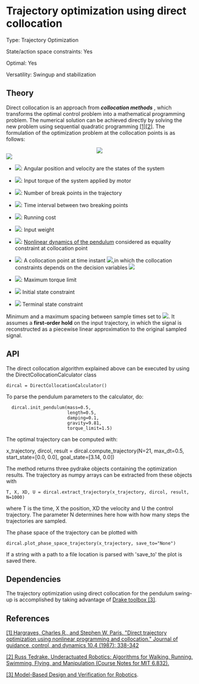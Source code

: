 # Trajectory optimization using direct collocation

Type: Trajectory Optimization

State/action space constraints: Yes

Optimal: Yes

Versatility: Swingup and stabilization

## Theory

Direct collocation is an approach from ***collocation methods*** , which transforms the optimal control problem into a mathematical programming problem. The numerical solution can be achieved directly by solving the new problem using sequential quadratic programming [[1]](https://arc.aiaa.org/doi/pdf/10.2514/3.20223)[[2]](http://underactuated.mit.edu/trajopt.html).
The formulation of the optimization problem at the collocation points is as follows:

<div align="center">
<img src="https://render.githubusercontent.com/render/math?math=%5Cbegin%7Balign*%7D%0A%20%20%20%20%20%20%20%20%5Cmin_%7B%7B%5Cbf%7Bx%7D%7D%5B.%5D%2C%7B%7Bu%7D%7D%5B.%5D%7D%20%5Csum_%7Bn_0%7D%5E%7BN-1%7D%26%0A%20%20%20%20%20%20%20%20%20%20h_%7Bn%7Dl(%7B%7Bu%7D%7D%5Bn%5D)%5C%5C%0A%20%20%20%20%20%20%20%20%5Ctextrm%7Bs.t.%7D%20%5Cquad%20%26%20%5Cdot%7B%7B%5Cbf%7Bx%7D%7D%7D(t_%7Bc%2Cn%7D)%3Df(%7B%5Cbf%7Bx%7D%7D(t_%7Bc%2Cn%7D)%2Cu(t_%7Bc%2Cn%7D))%2C%20%5Chspace%7B0.2cm%7D%20%5Cforall%20n%20%5Cin%20%5B0%2CN-1%5D%20%5C%5C%0A%20%20%20%20%20%20%20%20%20%20%26%20%7Cu%7C%20%5Cleq%20u_%7Bmax%7D%5C%5C%0A%20%20%20%20%20%20%20%20%20%20%26%20%7B%5Cbf%7Bx%7D%7D%5B0%5D%20%3D%20%7B%5Cbf%7Bx%7D%7D_0%5C%5C%0A%20%20%20%20%20%20%20%20%20%20%26%20%7B%5Cbf%7Bx%7D%7D%5BN%5D%20%3D%20%7B%5Cbf%7Bx%7D%7D_F%0A%5Cend%7Balign*%7D%0A">
</div>

<!--
```math
\begin{align*}
        \min_{{\bf{x}}[.],{{u}}[.]} \sum_{n_0}^{N-1}&
          h_{n}l({{u}}[n])\\
        \textrm{s.t.} \quad & \dot{{\bf{x}}}(t_{c,n})=f({\bf{x}}(t_{c,n}),u(t_{c,n})), \hspace{0.2cm} \forall n \in [0,N-1] \\
          & |u| \leq u_{max}\\
          & {\bf{x}}[0] = {\bf{x}}_0\\
          & {\bf{x}}[N] = {\bf{x}}_F
\end{align*}
-->

<img src="https://render.githubusercontent.com/render/math?math=%5Cbegin%7Balign*%7D%0A%20%20%20%20%20%20%20%20%5Cmin_%7B%7B%5Cbf%7Bx%7D%7D%5B.%5D%2C%7B%7Bu%7D%7D%5B.%5D%7D%20%5Csum_%7Bn_0%7D%5E%7BN-1%7D%26%20h_%7Bn%7Dl(%7B%7Bu%7D%7D%5Bn%5D)%5C%5C%0A%20%20%20%20%20%20%20%20%5Ctextrm%7Bs.t.%7D%20%5Cquad%20%26%20%5Cdot%7B%7B%5Cbf%7Bx%7D%7D%7D(t_%7Bc%2Cn%7D)%3Df(%7B%5Cbf%7Bx%7D%7D(t_%7Bc%2Cn%7D)%2Cu(t_%7Bc%2Cn%7D))%2C%20%5Chspace%7B0.2cm%7D%20%5Cforall%20n%20%5Cin%20%5B0%2CN-1%5D%20%5C%5C%0A%20%20%20%20%20%20%20%20%26%20%7Cu%7C%20%5Cleq%20u_%7Bmax%7D%5C%5C%0A%20%20%20%20%20%20%20%20%26%20%7B%5Cbf%7Bx%7D%7D%5B0%5D%20%3D%20%7B%5Cbf%7Bx%7D%7D_0%5C%5C%0A%20%20%20%20%20%20%20%20%26%20%7B%5Cbf%7Bx%7D%7D%5BN%5D%20%3D%20%7B%5Cbf%7Bx%7D%7D_F%0A%5Cend%7Balign*%7D">

- <img src="https://render.githubusercontent.com/render/math?math={\bf{x}} = {{[\theta(.),\dot{\theta}(.)]}}^T">: Angular position and velocity are the states of the system

- <img src="https://render.githubusercontent.com/render/math?math=u">: Input torque of the system applied by motor

- <img src="https://render.githubusercontent.com/render/math?math=N = 21">: Number of break points in the trajectory

- <img src="https://render.githubusercontent.com/render/math?math=h_k = t_{k%2B1} - t_k">: Time interval between two breaking points

- <img src="https://render.githubusercontent.com/render/math?math=l(u) = u^TR u">: Running cost

- <img src="https://render.githubusercontent.com/render/math?math=R = 10">: Input weight

- <img src="https://render.githubusercontent.com/render/math?math=\dot{{\bf{x}}}(t_{c,n})">: [Nonlinear dynamics of the pendulum](https://github.com/dfki-ric-underactuated-lab/torque_limited_simple_pendulum/tree/master/software/python/simple_pendulum/model) considered as equality constraint at collocation point

- <img src="https://render.githubusercontent.com/render/math?math=t_{c,k} = \frac{1}{2}\left(t_k %2B t_{k%2B1}\right)">: A collocation point at time instant <img src="https://render.githubusercontent.com/render/math?math=k,(i.e.,{\bf{x}}[k] = {\bf{x}}(t_k))">,in which the collocation constraints depends on the decision variables  <img src="https://render.githubusercontent.com/render/math?math={\bf{x}}[k], {\bf{x}}[k%2B1], u[k], u[k%2B1]">

- <img src="https://render.githubusercontent.com/render/math?math=u_{max} = 10">: Maximum torque limit

- <img src="https://render.githubusercontent.com/render/math?math={\bf{x}}_0 = [\theta = 0,\dot{\theta} = 0]:"> Initial state constraint

- <img src="https://render.githubusercontent.com/render/math?math={\bf{x}}_F = [\theta = \pi,\dot{\theta} = 0]:"> Terminal state constraint


Minimum and a maximum spacing between sample times set to <img src="https://render.githubusercontent.com/render/math?math=0.05, 0.5">. It assumes a **first-order hold** on the input trajectory, in which the signal is reconstructed as a piecewise linear approximation to the original sampled signal.

## API

The direct collocation algorithm explained above can be executed by using the DirectCollocationCalculator class

    dircal = DirectCollocationCalculator()

To parse the pendulum parameters to the calculator, do:

      dircal.init_pendulum(mass=0.5,
                           length=0.5,
                           damping=0.1,
                           gravity=9.81,
                           torque_limit=1.5)

The optimal trajectory can be computed with:

  x_trajectory, dircol, result = dircal.compute_trajectory(N=21,
                                                           max_dt=0.5,
                                                           start_state=[0.0, 0.0],
                                                           goal_state=[3.14, 0.0])

The method returns three pydrake objects containing the optimization results. The trajectory as numpy arrays can be extracted from these objects with

    T, X, XD, U = dircal.extract_trajectory(x_trajectory, dircol, result, N=1000)

where T is the time, X the position, XD the velocity and U the control trajectory. The parameter N determines here how with how many steps the trajectories are sampled.

The phase space of the trajectory can be plotted with

    dircal.plot_phase_space_trajectory(x_trajectory, save_to="None")

If a string with a path to a file location is parsed with 'save_to' the plot is saved there.

## Dependencies

The trajectory optimization using direct collocation for the pendulum swing-up is accomplished by taking advantage of [Drake toolbox [3]](https://drake.mit.edu/).

## References
[[1] Hargraves, Charles R., and Stephen W. Paris. "Direct trajectory optimization using nonlinear programming and collocation." Journal of guidance, control, and dynamics 10.4 (1987): 338-342](https://arc.aiaa.org/doi/pdf/10.2514/3.20223)

[[2] Russ Tedrake. Underactuated Robotics: Algorithms for Walking, Running, Swimming, Flying, and Manipulation (Course Notes for MIT 6.832).](http://underactuated.mit.edu/)

[[3] Model-Based Design and Verification for Robotics](https://drake.mit.edu/).

